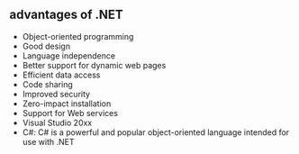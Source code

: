 ## advantages of .NET

- Object-oriented programming
- Good design
- Language independence
- Better support for dynamic web pages
- Efficient data access
- Code sharing
- Improved security
- Zero-impact installation
- Support for Web services
- Visual Studio 20xx
- C#: C# is a powerful and popular object-oriented language intended for use with .NET

